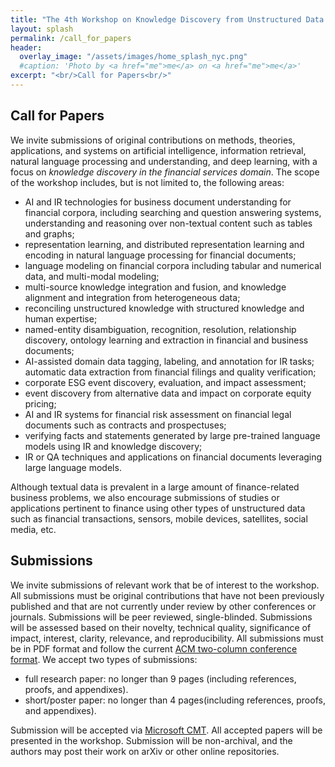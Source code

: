 ```yaml
---
title: "The 4th Workshop on Knowledge Discovery from Unstructured Data in Financial Services"
layout: splash
permalink: /call_for_papers
header:
  overlay_image: "/assets/images/home_splash_nyc.png"
  #caption: 'Photo by <a href="me">me</a> on <a href="me">me</a>'
excerpt: "<br/>Call for Papers<br/>"
---
```


<h2>Call for Papers</h2>

We invite submissions of original contributions on methods, theories, applications, and systems on artificial intelligence, information retrieval, natural language processing and understanding, and deep learning, with a focus on *knowledge discovery in the financial services domain*. The scope of the workshop includes, but is not limited to, the following areas:

- AI and IR technologies for business document understanding for financial corpora, including searching and question answering systems, understanding and reasoning over non-textual content such as tables and graphs;
- representation learning, and distributed representation learning and encoding in natural language processing for financial documents;
- language modeling on financial corpora including tabular and numerical data, and multi-modal modeling;
- multi-source knowledge integration and fusion, and knowledge alignment and integration from heterogeneous data;
- reconciling unstructured knowledge with structured knowledge and human expertise;
- named-entity disambiguation, recognition, resolution, relationship discovery, ontology learning and extraction in financial and business documents;
- AI-assisted domain data tagging, labeling, and annotation for IR tasks;  automatic data extraction from financial filings and quality verification; 
- corporate ESG event discovery, evaluation, and impact assessment;
- event discovery from alternative data and impact on corporate equity pricing;
- AI and IR systems for financial risk assessment on financial legal documents such as contracts and prospectuses;
- verifying facts and statements generated by large pre-trained language models using IR and knowledge discovery;
- IR or QA techniques and applications on financial documents leveraging large language models.


Although textual data is prevalent in a large amount of finance-related business problems, we also encourage submissions of studies or applications pertinent to finance using other types of unstructured data such as financial transactions, sensors, mobile devices, satellites, social media, etc.

<h2>Submissions</h2>

We invite submissions of relevant work that be of interest to the workshop. All submissions must be original contributions that have not been previously published and that are not currently under review by other conferences or journals. Submissions will be peer reviewed, single-blinded. Submissions will be assessed based on their novelty, technical quality, significance of impact, interest, clarity, relevance, and reproducibility. All submissions must be in PDF format and follow the current <a href="https://www.acm.org/publications/proceedings-template"> ACM two-column conference format</a>. We accept two types of submissions:
- full research paper: no longer than 9 pages (including references, proofs, and appendixes).
- short/poster paper: no longer than 4 pages(including references, proofs, and appendixes).
  
Submission will be accepted via <a href="https://cmt3.research.microsoft.com/KDF2023/">Microsoft CMT</a>. All accepted papers will be presented in the workshop. Submission will be non-archival, and the authors may post their work on arXiv or other online repositories.

